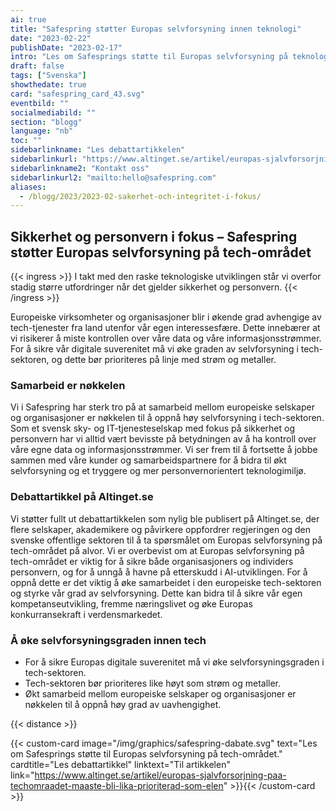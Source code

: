 ```yaml
---
ai: true
title: "Safespring støtter Europas selvforsyning innen teknologi"
date: "2023-02-22"
publishDate: "2023-02-17"
intro: "Les om Safesprings støtte til Europas selvforsyning på teknologiområdet. Safespring diskuterer viktigheten av økt selvforsyningsgrad for å sikre integriteten til organisasjoner og individer, og oppmuntrer til samarbeid i den europeiske teknologisektoren."
draft: false
tags: ["Svenska"]
showthedate: true
card: "safespring_card_43.svg"
eventbild: ""
socialmediabild: ""
section: "blogg"
language: "nb"
toc: ""
sidebarlinkname: "Les debattartikkelen"
sidebarlinkurl: "https://www.altinget.se/artikel/europas-sjalvforsorjning-paa-techomraadet-maaste-bli-lika-prioriterad-som-elen"
sidebarlinkname2: "Kontakt oss"
sidebarlinkurl2: "mailto:hello@safespring.com"
aliases:
  - /blogg/2023/2023-02-sakerhet-och-integritet-i-fokus/
---
```

## Sikkerhet og personvern i fokus – Safespring støtter Europas selvforsyning på tech-området

{{< ingress >}}
I takt med den raske teknologiske utviklingen står vi overfor stadig større utfordringer når det gjelder sikkerhet og personvern.
{{< /ingress >}}

Europeiske virksomheter og organisasjoner blir i økende grad avhengige av tech-tjenester fra land utenfor vår egen interessesfære. Dette innebærer at vi risikerer å miste kontrollen over våre data og våre informasjonsstrømmer. For å sikre vår digitale suverenitet må vi øke graden av selvforsyning i tech-sektoren, og dette bør prioriteres på linje med strøm og metaller.

### Samarbeid er nøkkelen

Vi i Safespring har sterk tro på at samarbeid mellom europeiske selskaper og organisasjoner er nøkkelen til å oppnå høy selvforsyning i tech-sektoren. Som et svensk sky- og IT-tjenesteselskap med fokus på sikkerhet og personvern har vi alltid vært bevisste på betydningen av å ha kontroll over våre egne data og informasjonsstrømmer. Vi ser frem til å fortsette å jobbe sammen med våre kunder og samarbeidspartnere for å bidra til økt selvforsyning og et tryggere og mer personvernorientert teknologimiljø.

### Debattartikkel på Altinget.se

Vi støtter fullt ut debattartikkelen som nylig ble publisert på Altinget.se, der flere selskaper, akademikere og påvirkere oppfordrer regjeringen og den svenske offentlige sektoren til å ta spørsmålet om Europas selvforsyning på tech-området på alvor. Vi er overbevist om at Europas selvforsyning på tech-området er viktig for å sikre både organisasjoners og individers personvern, og for å unngå å havne på etterskudd i AI-utviklingen. For å oppnå dette er det viktig å øke samarbeidet i den europeiske tech-sektoren og styrke vår grad av selvforsyning. Dette kan bidra til å sikre vår egen kompetanseutvikling, fremme næringslivet og øke Europas konkurransekraft i verdensmarkedet.

### Å øke selvforsyningsgraden innen tech

- For å sikre Europas digitale suverenitet må vi øke selvforsyningsgraden i tech-sektoren.
- Tech-sektoren bør prioriteres like høyt som strøm og metaller.
- Økt samarbeid mellom europeiske selskaper og organisasjoner er nøkkelen til å oppnå høy grad av uavhengighet.

{{< distance >}}

{{< custom-card image="/img/graphics/safespring-dabate.svg" text="Les om Safesprings støtte til Europas selvforsyning på tech-området." cardtitle="Les debattartikkel"  linktext="Til artikkelen" link="https://www.altinget.se/artikel/europas-sjalvforsorjning-paa-techomraadet-maaste-bli-lika-prioriterad-som-elen" >}}{{< /custom-card >}}